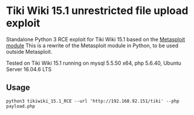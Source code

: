 # Tiki Wiki 15.1 unrestricted file upload exploit
Standalone Python 3 RCE exploit for Tiki Wiki 15.1 based on the [Metasploit module](https://www.exploit-db.com/exploits/40091)
This is a rewrite of the Metasploit module in Python, to be used outside Metasploit.

Tested on Tiki Wiki 15.1 running on mysql 5.5.50 x64, php 5.6.40, Ubuntu Server 16.04.6 LTS
## Usage
`python3 tikiwiki_15.1_RCE --url 'http://192.168.92.151/tiki' --php payload.php`
